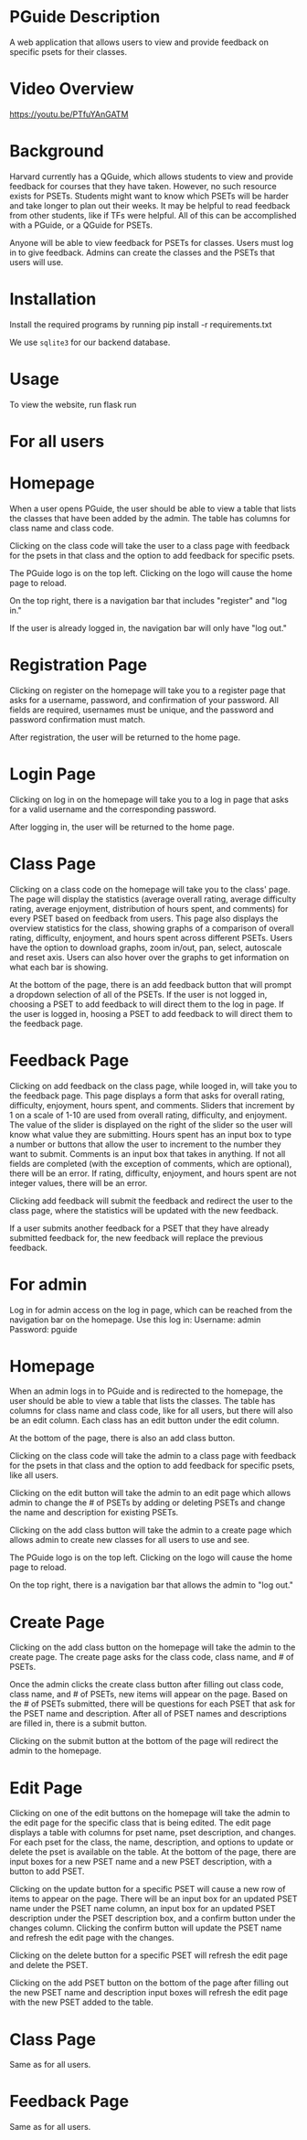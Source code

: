 # PGuide Description
A web application that allows users to view and provide feedback on specific psets for their classes.

# Video Overview
https://youtu.be/PTfuYAnGATM

# Background
Harvard currently has a QGuide, which allows students to view and provide feedback for courses that they have taken. However, no such resource exists for PSETs. Students might want to know which PSETs will be harder and take longer to plan out their weeks. It may be helpful to read feedback from other students, like if TFs were helpful. All of this can be accomplished with a PGuide, or a QGuide for PSETs.

Anyone will be able to view feedback for PSETs for classes. Users must log in to give feedback. Admins can create the classes and the PSETs that users will use.

# Installation
Install the required programs by running
pip install -r requirements.txt

We use `sqlite3` for our backend database.

# Usage

To view the website, run
flask run

# For all users

# Homepage
When a user opens PGuide, the user should be able to view a table that lists the classes that have been added by the admin. The table has columns for class name and class code.

Clicking on the class code will take the user to a class page with feedback for the psets in that class and the option to add feedback for specific psets.

The PGuide logo is on the top left. Clicking on the logo will cause the home page to reload.

On the top right, there is a navigation bar that includes "register" and "log in."

If the user is already logged in, the navigation bar will only have "log out."

# Registration Page
Clicking on register on the homepage will take you to a register page that asks for a username, password, and confirmation of your password. All fields are required, usernames must be unique, and the password and password confirmation must match.

After registration, the user will be returned to the home page.

# Login Page
Clicking on log in on the homepage will take you to a log in page that asks for a valid username and the corresponding password.

After logging in, the user will be returned to the home page.

# Class Page
Clicking on a class code on the homepage will take you to the class' page. The page will display the statistics (average overall rating, average difficulty rating, average enjoyment, distribution of hours spent, and comments) for every PSET based on feedback from users. This page also displays the overview statistics for the class, showing graphs of a comparison of overall rating, difficulty, enjoyment, and hours spent across different PSETs. Users have the option to download graphs, zoom in/out, pan, select, autoscale and reset axis. Users can also hover over the graphs to get information on what each bar is showing.

At the bottom of the page, there is an add feedback button that will prompt a dropdown selection of all of the PSETs. If the user is not logged in, choosing a PSET to add feedback to will direct them to the log in page. If the user is logged in, hoosing a PSET to add feedback to will direct them to the feedback page.

# Feedback Page
Clicking on add feedback on the class page, while looged in, will take you to the feedback page. This page displays a form that asks for overall rating, difficulty, enjoyment, hours spent, and comments. Sliders that increment by 1 on a scale of 1-10 are used from overall rating, difficulty, and enjoyment. The value of the slider is displayed on the right of the slider so the user will know what value they are submitting. Hours spent has an input box to type a number or buttons that allow the user to increment to the number they want to submit. Comments is an input box that takes in anything. If not all fields are completed (with the exception of comments, which are optional), there will be an error. If rating, difficulty, enjoyment, and hours spent are not integer values, there will be an error.

Clicking add feedback will submit the feedback and redirect the user to the class page, where the statistics will be updated with the new feedback.

If a user submits another feedback for a PSET that they have already submitted feedback for, the new feedback will replace the previous feedback.

# For admin
Log in for admin access on the log in page, which can be reached from the navigation bar on the homepage.
Use this log in:
Username: admin
Password: pguide

# Homepage
When an admin logs in to PGuide and is redirected to the homepage, the user should be able to view a table that lists the classes. The table has columns for class name and class code, like for all users, but there will also be an edit column. Each class has an edit button under the edit column.

At the bottom of the page, there is also an add class button.

Clicking on the class code will take the admin to a class page with feedback for the psets in that class and the option to add feedback for specific psets, like all users.

Clicking on the edit button will take the admin to an edit page which allows admin to change the # of PSETs by adding or deleting PSETs and change the name and description for existing PSETs.

Clicking on the add class button will take the admin to a create page which allows admin to create new classes for all users to use and see.

The PGuide logo is on the top left. Clicking on the logo will cause the home page to reload.

On the top right, there is a navigation bar that allows the admin to "log out."

# Create Page
Clicking on the add class button on the homepage will take the admin to the create page. The create page asks for the class code, class name, and # of PSETs.

Once the admin clicks the create class button after filling out class code, class name, and # of PSETs, new items will appear on the page. Based on the # of PSETs submitted, there will be questions for each PSET that ask for the PSET name and description. After all of PSET names and descriptions are filled in, there is a submit button.

Clicking on the submit button at the bottom of the page will redirect the admin to the homepage.

# Edit Page
Clicking on one of the edit buttons on the homepage will take the admin to the edit page for the specific class that is being edited. The edit page displays a table with columns for pset name, pset description, and changes. For each pset for the class, the name, description, and options to update or delete the pset is available on the table. At the bottom of the page, there are input boxes for a new PSET name and a new PSET description, with a button to add PSET.

Clicking on the update button for a specific PSET will cause a new row of items to appear on the page. There will be an input box for an updated PSET name under the PSET name column, an input box for an updated PSET description under the PSET description box, and a confirm button under the changes column. Clicking the confirm button will update the PSET name and refresh the edit page with the changes.

Clicking on the delete button for a specific PSET will refresh the edit page and delete the PSET.

Clicking on the add PSET button on the bottom of the page after filling out the new PSET name and description input boxes will refresh the edit page with the new PSET added to the table.

# Class Page
Same as for all users.

# Feedback Page
Same as for all users.